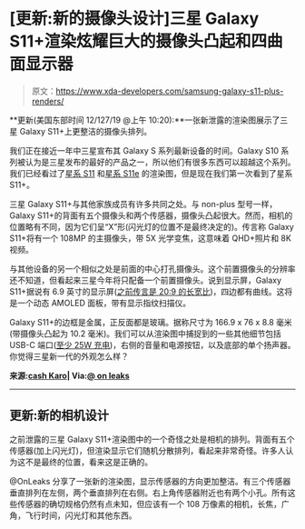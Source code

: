# [更新:新的摄像头设计]三星 Galaxy S11+渲染炫耀巨大的摄像头凸起和四曲面显示器

> 原文：<https://www.xda-developers.com/samsung-galaxy-s11-plus-renders/>

**更新(美国东部时间 12/127/19 @上午 10:20):**一张新泄露的渲染图展示了三星 Galaxy S11+上更整洁的摄像头排列。

我们正在接近一年中三星宣布其 Galaxy S 系列最新设备的时间。Galaxy S10 系列被认为是三星发布的最好的产品之一，所以他们有很多东西可以超越这个系列。我们已经看过了[星系 S11](https://www.xda-developers.com/samsung-galaxy-s11-leaked-renders-penta-camera-setup-centered-hole-punch-display/) 和[星系 S11e](https://www.xda-developers.com/samsung-galaxy-s11e-leaked-renders-triple-rear-camera-curved-display/) 的渲染图，但是现在我们第一次看到了星系 S11+。

三星 Galaxy S11+与其他家族成员有许多共同之处。与 non-plus 型号一样，Galaxy S11+的背面有五个摄像头和两个传感器，摄像头凸起很大。然而，相机的位置略有不同，因为它们呈“X”形(闪光灯的位置不是最终决定的)。传言称 Galaxy S11+将有一个 108MP 的主摄像头，带 5X 光学变焦，这意味着 QHD+照片和 8K 视频。

与其他设备的另一个相似之处是前面的中心打孔摄像头。这个前置摄像头的分辨率还不知道，但看起来三星今年将只配备一个前置摄像头。说到显示屏，Galaxy S11+据说有 6.9 英寸的显示屏([之前传言是 20:9 的长宽比](https://www.xda-developers.com/samsung-camera-app-8k-video-209-aspect-ratio-108mp/))，四边都有曲线。这将是一个动态 AMOLED 面板，带有显示指纹扫描仪。

Galaxy S11+的边框是金属，正反面都是玻璃。据称尺寸为 166.9 x 76 x 8.8 毫米(带摄像头凸起为 10.2 毫米)。我们可以从渲染图中捕捉到的一些其他细节包括 USB-C 端口([至少 25W 充电](https://www.xda-developers.com/samsung-galaxy-s11-gets-certified-with-5g-and-25w-charging-support/))，右侧的音量和电源按钮，以及底部的单个扬声器。你觉得三星新一代的外观怎么样？

**来源:[cash Karo](https://cashkaro.com/blog/samsung-galaxy-s11-plus-renders/115161)| Via:[@ on leaks](https://twitter.com/OnLeaks/status/1199355699320541184)**

* * *

## 更新:新的相机设计

之前泄露的三星 Galaxy S11+渲染图中的一个奇怪之处是相机的排列。背面有五个传感器(加上闪光灯)，但渲染显示它们随机分散排列，看起来非常奇怪。许多人认为这不是最终的位置，看来这是正确的。

@OnLeaks 分享了一张新的渲染图，显示传感器的方向更加整洁。有三个传感器垂直排列在左侧，两个垂直排列在右侧。右上角传感器附近也有两个小孔。所有这些传感器的确切规格仍然有点未知，但应该有一个 108 万像素的相机，长焦，广角，飞行时间，闪光灯和其他东西。